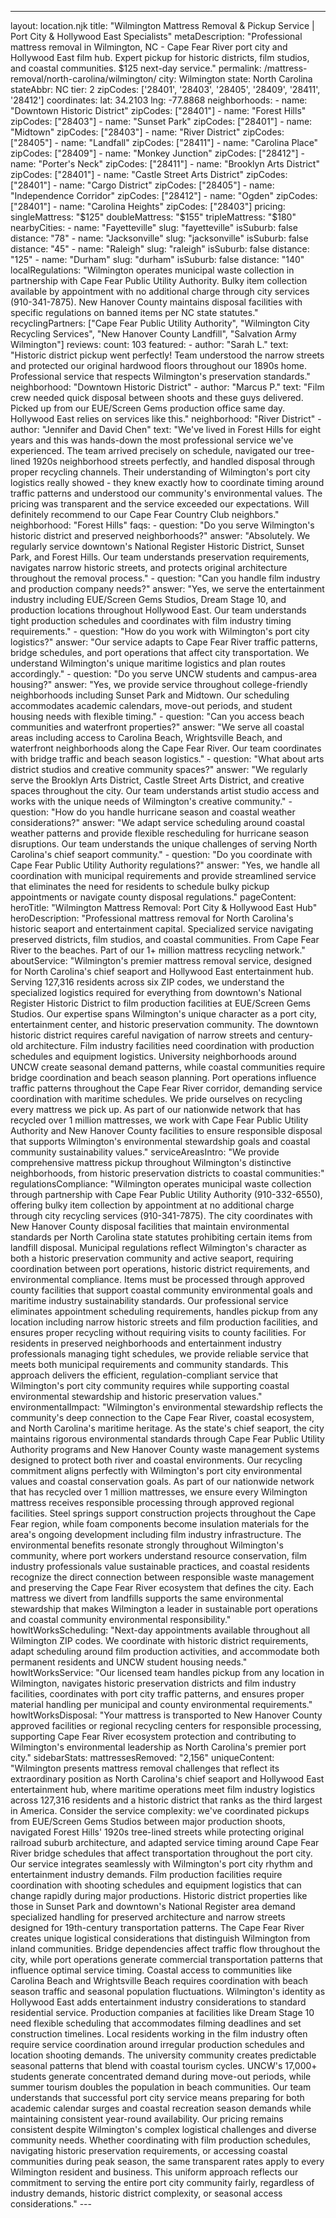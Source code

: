 ---
layout: location.njk
title: "Wilmington Mattress Removal & Pickup Service | Port City & Hollywood East Specialists" metaDescription: "Professional mattress removal in Wilmington, NC - Cape Fear River port city and Hollywood East film hub. Expert pickup for historic districts, film studios, and coastal communities. $125 next-day service."
permalink: /mattress-removal/north-carolina/wilmington/
city: Wilmington state: North Carolina stateAbbr: NC tier: 2 zipCodes: ['28401', '28403', '28405', '28409', '28411', '28412'] coordinates: lat: 34.2103 lng: -77.8868 neighborhoods: - name: "Downtown Historic District" zipCodes: ["28401"] - name: "Forest Hills" zipCodes: ["28403"] - name: "Sunset Park" zipCodes: ["28401"] - name: "Midtown" zipCodes: ["28403"] - name: "River District" zipCodes: ["28405"] - name: "Landfall" zipCodes: ["28411"] - name: "Carolina Place" zipCodes: ["28409"] - name: "Monkey Junction" zipCodes: ["28412"] - name: "Porter's Neck" zipCodes: ["28411"] - name: "Brooklyn Arts District" zipCodes: ["28401"] - name: "Castle Street Arts District" zipCodes: ["28401"] - name: "Cargo District" zipCodes: ["28405"] - name: "Independence Corridor" zipCodes: ["28412"] - name: "Ogden" zipCodes: ["28401"] - name: "Carolina Heights" zipCodes: ["28403"] pricing: singleMattress: "$125" doubleMattress: "$155" tripleMattress: "$180" nearbyCities: - name: "Fayetteville" slug: "fayetteville" isSuburb: false distance: "78" - name: "Jacksonville" slug: "jacksonville" isSuburb: false distance: "45" - name: "Raleigh" slug: "raleigh" isSuburb: false distance: "125" - name: "Durham" slug: "durham" isSuburb: false distance: "140" localRegulations: "Wilmington operates municipal waste collection in partnership with Cape Fear Public Utility Authority. Bulky item collection available by appointment with no additional charge through city services (910-341-7875). New Hanover County maintains disposal facilities with specific regulations on banned items per NC state statutes." recyclingPartners: ["Cape Fear Public Utility Authority", "Wilmington City Recycling Services", "New Hanover County Landfill", "Salvation Army Wilmington"] reviews: count: 103 featured: - author: "Sarah L." text: "Historic district pickup went perfectly! Team understood the narrow streets and protected our original hardwood floors throughout our 1890s home. Professional service that respects Wilmington's preservation standards." neighborhood: "Downtown Historic District" - author: "Marcus P." text: "Film crew needed quick disposal between shoots and these guys delivered. Picked up from our EUE/Screen Gems production office same day. Hollywood East relies on services like this." neighborhood: "River District" - author: "Jennifer and David Chen" text: "We've lived in Forest Hills for eight years and this was hands-down the most professional service we've experienced. The team arrived precisely on schedule, navigated our tree-lined 1920s neighborhood streets perfectly, and handled disposal through proper recycling channels. Their understanding of Wilmington's port city logistics really showed - they knew exactly how to coordinate timing around traffic patterns and understood our community's environmental values. The pricing was transparent and the service exceeded our expectations. Will definitely recommend to our Cape Fear Country Club neighbors." neighborhood: "Forest Hills" faqs: - question: "Do you serve Wilmington's historic district and preserved neighborhoods?" answer: "Absolutely. We regularly service downtown's National Register Historic District, Sunset Park, and Forest Hills. Our team understands preservation requirements, navigates narrow historic streets, and protects original architecture throughout the removal process." - question: "Can you handle film industry and production company needs?" answer: "Yes, we serve the entertainment industry including EUE/Screen Gems Studios, Dream Stage 10, and production locations throughout Hollywood East. Our team understands tight production schedules and coordinates with film industry timing requirements." - question: "How do you work with Wilmington's port city logistics?" answer: "Our service adapts to Cape Fear River traffic patterns, bridge schedules, and port operations that affect city transportation. We understand Wilmington's unique maritime logistics and plan routes accordingly." - question: "Do you serve UNCW students and campus-area housing?" answer: "Yes, we provide service throughout college-friendly neighborhoods including Sunset Park and Midtown. Our scheduling accommodates academic calendars, move-out periods, and student housing needs with flexible timing." - question: "Can you access beach communities and waterfront properties?" answer: "We serve all coastal areas including access to Carolina Beach, Wrightsville Beach, and waterfront neighborhoods along the Cape Fear River. Our team coordinates with bridge traffic and beach season logistics." - question: "What about arts district studios and creative community spaces?" answer: "We regularly serve the Brooklyn Arts District, Castle Street Arts District, and creative spaces throughout the city. Our team understands artist studio access and works with the unique needs of Wilmington's creative community." - question: "How do you handle hurricane season and coastal weather considerations?" answer: "We adapt service scheduling around coastal weather patterns and provide flexible rescheduling for hurricane season disruptions. Our team understands the unique challenges of serving North Carolina's chief seaport community." - question: "Do you coordinate with Cape Fear Public Utility Authority regulations?" answer: "Yes, we handle all coordination with municipal requirements and provide streamlined service that eliminates the need for residents to schedule bulky pickup appointments or navigate county disposal regulations." pageContent: heroTitle: "Wilmington Mattress Removal: Port City & Hollywood East Hub" heroDescription: "Professional mattress removal for North Carolina's historic seaport and entertainment capital. Specialized service navigating preserved districts, film studios, and coastal communities. From Cape Fear River to the beaches. Part of our 1+ million mattress recycling network." aboutService: "Wilmington's premier mattress removal service, designed for North Carolina's chief seaport and Hollywood East entertainment hub. Serving 127,316 residents across six ZIP codes, we understand the specialized logistics required for everything from downtown's National Register Historic District to film production facilities at EUE/Screen Gems Studios. Our expertise spans Wilmington's unique character as a port city, entertainment center, and historic preservation community. The downtown historic district requires careful navigation of narrow streets and century-old architecture. Film industry facilities need coordination with production schedules and equipment logistics. University neighborhoods around UNCW create seasonal demand patterns, while coastal communities require bridge coordination and beach season planning. Port operations influence traffic patterns throughout the Cape Fear River corridor, demanding service coordination with maritime schedules. We pride ourselves on recycling every mattress we pick up. As part of our nationwide network that has recycled over 1 million mattresses, we work with Cape Fear Public Utility Authority and New Hanover County facilities to ensure responsible disposal that supports Wilmington's environmental stewardship goals and coastal community sustainability values." serviceAreasIntro: "We provide comprehensive mattress pickup throughout Wilmington's distinctive neighborhoods, from historic preservation districts to coastal communities:" regulationsCompliance: "Wilmington operates municipal waste collection through partnership with Cape Fear Public Utility Authority (910-332-6550), offering bulky item collection by appointment at no additional charge through city recycling services (910-341-7875). The city coordinates with New Hanover County disposal facilities that maintain environmental standards per North Carolina state statutes prohibiting certain items from landfill disposal. Municipal regulations reflect Wilmington's character as both a historic preservation community and active seaport, requiring coordination between port operations, historic district requirements, and environmental compliance. Items must be processed through approved county facilities that support coastal community environmental goals and maritime industry sustainability standards. Our professional service eliminates appointment scheduling requirements, handles pickup from any location including narrow historic streets and film production facilities, and ensures proper recycling without requiring visits to county facilities. For residents in preserved neighborhoods and entertainment industry professionals managing tight schedules, we provide reliable service that meets both municipal requirements and community standards. This approach delivers the efficient, regulation-compliant service that Wilmington's port city community requires while supporting coastal environmental stewardship and historic preservation values." environmentalImpact: "Wilmington's environmental stewardship reflects the community's deep connection to the Cape Fear River, coastal ecosystem, and North Carolina's maritime heritage. As the state's chief seaport, the city maintains rigorous environmental standards through Cape Fear Public Utility Authority programs and New Hanover County waste management systems designed to protect both river and coastal environments. Our recycling commitment aligns perfectly with Wilmington's port city environmental values and coastal conservation goals. As part of our nationwide network that has recycled over 1 million mattresses, we ensure every Wilmington mattress receives responsible processing through approved regional facilities. Steel springs support construction projects throughout the Cape Fear region, while foam components become insulation materials for the area's ongoing development including film industry infrastructure. The environmental benefits resonate strongly throughout Wilmington's community, where port workers understand resource conservation, film industry professionals value sustainable practices, and coastal residents recognize the direct connection between responsible waste management and preserving the Cape Fear River ecosystem that defines the city. Each mattress we divert from landfills supports the same environmental stewardship that makes Wilmington a leader in sustainable port operations and coastal community environmental responsibility." howItWorksScheduling: "Next-day appointments available throughout all Wilmington ZIP codes. We coordinate with historic district requirements, adapt scheduling around film production activities, and accommodate both permanent residents and UNCW student housing needs." howItWorksService: "Our licensed team handles pickup from any location in Wilmington, navigates historic preservation districts and film industry facilities, coordinates with port city traffic patterns, and ensures proper material handling per municipal and county environmental requirements." howItWorksDisposal: "Your mattress is transported to New Hanover County approved facilities or regional recycling centers for responsible processing, supporting Cape Fear River ecosystem protection and contributing to Wilmington's environmental leadership as North Carolina's premier port city." sidebarStats: mattressesRemoved: "2,156" uniqueContent: "Wilmington presents mattress removal challenges that reflect its extraordinary position as North Carolina's chief seaport and Hollywood East entertainment hub, where maritime operations meet film industry logistics across 127,316 residents and a historic district that ranks as the third largest in America. Consider the service complexity: we've coordinated pickups from EUE/Screen Gems Studios between major production shoots, navigated Forest Hills' 1920s tree-lined streets while protecting original railroad suburb architecture, and adapted service timing around Cape Fear River bridge schedules that affect transportation throughout the port city. Our service integrates seamlessly with Wilmington's port city rhythm and entertainment industry demands. Film production facilities require coordination with shooting schedules and equipment logistics that can change rapidly during major productions. Historic district properties like those in Sunset Park and downtown's National Register area demand specialized handling for preserved architecture and narrow streets designed for 19th-century transportation patterns. The Cape Fear River creates unique logistical considerations that distinguish Wilmington from inland communities. Bridge dependencies affect traffic flow throughout the city, while port operations generate commercial transportation patterns that influence optimal service timing. Coastal access to communities like Carolina Beach and Wrightsville Beach requires coordination with beach season traffic and seasonal population fluctuations. Wilmington's identity as Hollywood East adds entertainment industry considerations to standard residential service. Production companies at facilities like Dream Stage 10 need flexible scheduling that accommodates filming deadlines and set construction timelines. Local residents working in the film industry often require service coordination around irregular production schedules and location shooting demands. The university community creates predictable seasonal patterns that blend with coastal tourism cycles. UNCW's 17,000+ students generate concentrated demand during move-out periods, while summer tourism doubles the population in beach communities. Our team understands that successful port city service means preparing for both academic calendar surges and coastal recreation season demands while maintaining consistent year-round availability. Our pricing remains consistent despite Wilmington's complex logistical challenges and diverse community needs. Whether coordinating with film production schedules, navigating historic preservation requirements, or accessing coastal communities during peak season, the same transparent rates apply to every Wilmington resident and business. This uniform approach reflects our commitment to serving the entire port city community fairly, regardless of industry demands, historic district complexity, or seasonal access considerations." ---